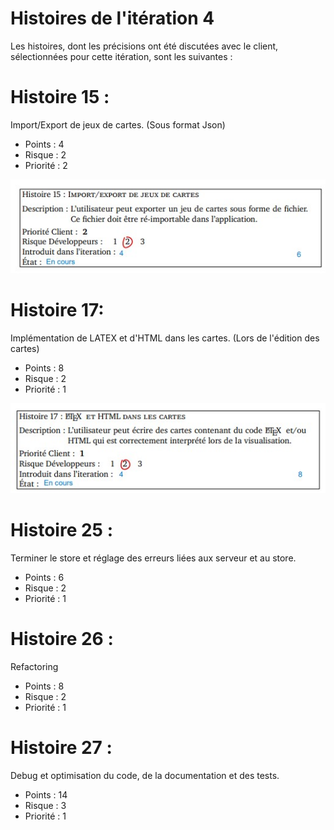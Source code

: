 Histoires de l'itération 4
=========================

Les histoires, dont les précisions ont été discutées avec le client, sélectionnées pour cette itération, sont les suivantes :

# Histoire 15 :

Import/Export de jeux de cartes. (Sous format Json)

* Points : 4
* Risque : 2
* Priorité : 2

![](images/Histoire15.jpg)

# Histoire 17:

Implémentation de LATEX et d'HTML dans les cartes. (Lors de l'édition des cartes)

* Points : 8
* Risque : 2
* Priorité : 1

![](images/Histoire17.jpg)

# Histoire 25 :

Terminer le store et réglage des erreurs liées aux serveur et au store.

* Points : 6
* Risque : 2
* Priorité : 1


# Histoire 26 :

Refactoring

* Points : 8
* Risque : 2
* Priorité : 1


# Histoire 27 :

Debug et optimisation du code, de la documentation et des tests.

* Points : 14
* Risque : 3
* Priorité : 1
